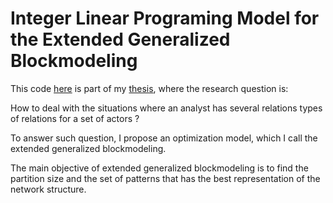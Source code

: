 # Integer Linear Programing Model for the Extended Generalized Blockmodeling 

This code [here](https://github.com/micheliknechtel/Extended-Generalized-blockmodeling/tree/master/tesr) is part of my [thesis](http://miis.maths.ox.ac.uk/miis/736/1/amadeus_ReportESGI.pdf), where the research question is:

How to deal with the situations where an analyst has several relations types of relations for a set of actors ?

To answer such question, I propose an optimization model, which I call the extended generalized blockmodeling.

The main objective of extended generalized blockmodeling is to find the partition size and the set of patterns that has the best representation of the network structure. 

